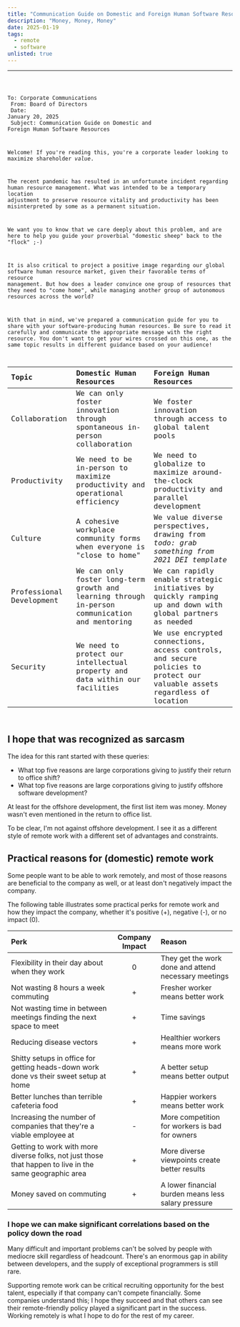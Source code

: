 ```yaml
---
title: "Communication Guide on Domestic and Foreign Human Software Resources"
description: "Money, Money, Money"
date: 2025-01-19
tags:
  - remote
  - software
unlisted: true
---
```


----
<code style="word-break: normal;">

To: Corporate Communications<br>
From: Board of Directors<br>
Date: January 20, 2025<br>
Subject: Communication Guide on Domestic and Foreign Human Software Resources<br>


Welcome! If you're reading this, you're a corporate leader looking to maximize shareholder _value_.

The recent pandemic has resulted in an unfortunate incident regarding human resource management. What was intended to be a temporary location adjustment to preserve resource vitality and productivity has been misinterpreted by some as a permanent situation.

We want you to know that we care deeply about this problem, and are here to help you guide your proverbial "domestic sheep" back to the "flock" ;-)

It is also critical to project a positive image regarding our global software human resource market, given their favorable terms of resource management. But how does a leader convince one group of resources that they need to "come home", while managing another group of autonomous resources across the world?

With that in mind, we've prepared a communication guide for you to share with your software-producing human resources. Be sure to read it carefully and communicate the appropriate message with the right resource. You don't want to get your wires crossed on this one, as the same topic results in different guidance based on your audience!


| Topic                    | Domestic Human Resources                                                                       | Foreign Human Resources                                                                                                  |
|:-------------------------|:-----------------------------------------------------------------------------------------------|:-------------------------------------------------------------------------------------------------------------------------|
| Collaboration            | We can only foster innovation through spontaneous in-person collaboration                      | We foster innovation through access to global talent pools                                                               |
| Productivity             | We need to be in-person to maximize productivity and operational efficiency                    | We need to globalize to maximize around-the-clock productivity and parallel development                                  |
| Culture                  | A cohesive workplace community forms when everyone is "close to home"                          | We value diverse perspectives, drawing from _todo: grab something from 2021 DEI template_                                |
| Professional Development | We can only foster long-term growth and learning through in-person communication and mentoring | We can rapidly enable strategic initiatives by quickly ramping up and down with global partners as needed                |
| Security                 | We need to protect our intellectual property and data within our facilities                    | We use encrypted connections, access controls, and secure policies to protect our valuable assets regardless of location |

</code>


## I hope that was recognized as sarcasm

The idea for this rant started with these queries:

- What top five reasons are large corporations giving to justify their return to office shift?
- What top five reasons are large corporations giving to justify offshore software development?

At least for the offshore development, the first list item was money. Money wasn't even mentioned in the return to office list.

To be clear, I'm not against offshore development. I see it as a different style of remote work with a different set of advantages and constraints.


## Practical reasons for (domestic) remote work

Some people want to be able to work remotely, and most of those reasons are beneficial to the company as well,
or at least don't negatively impact the company.

The following table illustrates some practical perks for remote work and how they impact the company, whether it's positive (+), negative (-), or no impact (0).

| Perk                                                                                                    | Company Impact | Reason                                               |
|:--------------------------------------------------------------------------------------------------------|:--------------:|:-----------------------------------------------------|
| Flexibility in their day about when they work                                                           |       0        | They get the work done and attend necessary meetings |
| Not wasting 8 hours a week commuting                                                                    |       +        | Fresher worker means better work                     |
| Not wasting time in between meetings finding the next space to meet                                     |       +        | Time savings                                         |
| Reducing disease vectors                                                                                |       +        | Healthier workers means more work                    |
| Shitty setups in office for getting heads-down work done vs their sweet setup at home                   |       +        | A better setup means better output                   |
| Better lunches than terrible cafeteria food                                                             |       +        | Happier workers means better work                    |
| Increasing the number of companies that they're a viable employee at                                    |       -        | More competition for workers is bad for owners       |
| Getting to work with more diverse folks, not just those that happen to live in the same geographic area |       +        | More diverse viewpoints create better results        |
| Money saved on commuting                                                                                |       +        | A lower financial burden means less salary pressure  |

### I hope we can make significant correlations based on the policy down the road
Many difficult and important problems can't be solved by people with mediocre skill regardless of headcount.
There's an enormous gap in ability between developers, and the supply of exceptional programmers is still rare.

Supporting remote work can be critical recruiting opportunity for the best talent, especially if that company can't compete financially.
Some companies understand this; I hope they succeed and that others can see their remote-friendly policy played a significant part in the success.
Working remotely is what I hope to do for the rest of my career.
